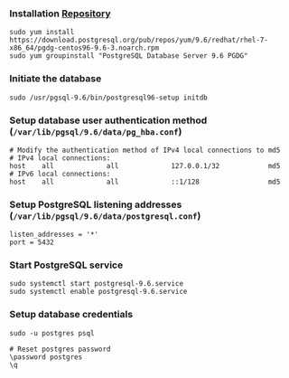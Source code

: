 ### Installation [Repository](https://yum.postgresql.org/repopackages.php)
```shell
sudo yum install https://download.postgresql.org/pub/repos/yum/9.6/redhat/rhel-7-x86_64/pgdg-centos96-9.6-3.noarch.rpm
sudo yum groupinstall "PostgreSQL Database Server 9.6 PGDG"
```

### Initiate the database
```shell
sudo /usr/pgsql-9.6/bin/postgresql96-setup initdb
```

### Setup database user authentication method (**`/var/lib/pgsql/9.6/data/pg_hba.conf`**)
```shell
# Modify the authentication method of IPv4 local connections to md5
# IPv4 local connections:
host    all             all             127.0.0.1/32            md5
# IPv6 local connections:
host    all             all             ::1/128                 md5
```

### Setup PostgreSQL listening addresses (**`/var/lib/pgsql/9.6/data/postgresql.conf`**)
```shell
listen_addresses = '*'
port = 5432
```

### Start PostgreSQL service
```shell
sudo systemctl start postgresql-9.6.service
sudo systemctl enable postgresql-9.6.service
```

### Setup database credentials
```shell
sudo -u postgres psql

# Reset postgres password
\password postgres
\q
```
